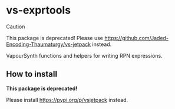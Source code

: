 # vs-exprtools

> [!CAUTION]
> This package is deprecated!
> Please use https://github.com/Jaded-Encoding-Thaumaturgy/vs-jetpack instead.

VapourSynth functions and helpers for writing RPN expressions.

## How to install
**This package is deprecated!**

Please install https://pypi.org/p/vsjetpack instead.
